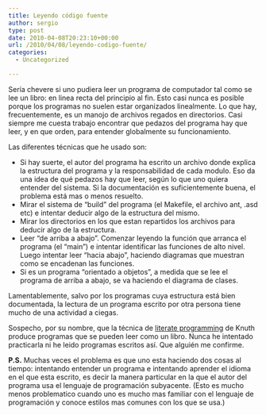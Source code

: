 ```yaml
---
title: Leyendo código fuente
author: sergio
type: post
date: 2010-04-08T20:23:10+00:00
url: /2010/04/08/leyendo-codigo-fuente/
categories:
  - Uncategorized

---
```

Sería chevere si uno pudiera leer un programa de computador tal como se lee un libro: en linea recta del principio al fin. Esto casi nunca es posible porque los programas no suelen estar organizados linealmente. Lo que hay, frecuentemente, es un manojo de archivos regados en directorios. Casi siempre me cuesta trabajo encontrar que pedazos del programa hay que leer, y en que orden, para entender globalmente su funcionamiento.

Las diferentes técnicas que he usado son:

  * Si hay suerte, el autor del programa ha escrito un archivo donde explica la estructura del programa y la responsabilidad de cada modulo. Eso da una idea de qué pedazos hay que leer, según lo que uno quiera entender del sistema. Si la documentación es suficientemente buena, el problema está mas o menos resuelto.
  * Mirar el sistema de &#8220;build&#8221; del programa (el Makefile, el archivo ant, .asd etc) e intentar deducir algo de la estructura del mismo.
  * Mirar los directorios en los que estan repartidos los archivos para deducir algo de la estructura.
  * Leer &#8220;de arriba a abajo&#8221;. Comenzar leyendo la función que arranca el programa (el &#8220;main&#8221;) e intentar identificar las funciones de alto nivel. Luego intentar leer &#8220;hacia abajo&#8221;, haciendo diagramas que muestran como se encadenan las funciones.
  * Si es un programa &#8220;orientado a objetos&#8221;, a medida que se lee el programa de arriba a abajo, se va haciendo el diagrama de clases.

Lamentablemente, salvo por los programas cuya estructura está bien documentada, la lectura de un programa escrito por otra persona tiene mucho de una actividad a ciegas.

Sospecho, por su nombre, que la técnica de [literate programming][1] de Knuth produce programas que se pueden leer como un libro. Nunca he intentado practicarla ni he leido programas escritos así. Que alguién me confirme.

**P.S.** Muchas veces el problema es que uno esta haciendo dos cosas al tiempo: intentando entender un programa e intentando aprender el idioma en el que esta escrito, es decir la manera particular en la que el autor del programa usa el lenguaje de programación subyacente. (Esto es mucho menos problematico cuando uno es mucho mas familiar con el lenguaje de programación y conoce estilos mas comunes con los que se usa.)

 [1]: http://en.wikipedia.org/wiki/Literate_programming